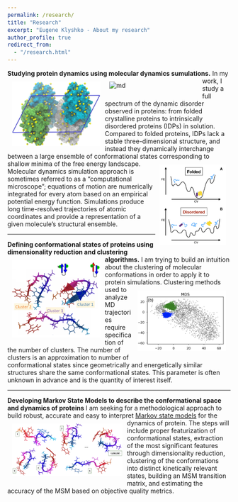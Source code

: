 ```yaml
---
permalink: /research/
title: "Research"
excerpt: "Eugene Klyshko - About my research"
author_profile: true
redirect_from: 
  - "/research.html"
---
```


**Studying protein dynamics using molecular dynamics sumulations.** 
<img src="/images/crystal.jpg" alt="idp" width="200px" align="left" style="padding:10px;"> <img src="/images/ezgif-3-e1da36ca2200.gif" alt="md" width="200px" align="left" style="padding:10px;">
In my work, I study a full spectrum of the dynamic disorder observed in proteins: from folded crystalline proteins to intrinsically disordered proteins (IDPs) in solution. Compared to folded proteins, IDPs lack a stable three-dimensional structure, and instead they dynamically interchange between a large ensemble of conformational states corresponding to shallow minima of the free energy landscape. <img src="/images/idps.png" alt="idp" width="150px" align="right" style="padding:10px;"> Molecular dynamics simulation approach is sometimes referred to as a “computational microscope”; equations of motion are numerically integrated for every atom based on an empirical potential energy function. Simulations produce long time-resolved trajectories of atomic coordinates and provide a representation of a given molecule’s structural ensemble.

---
**Defining conformational states of proteins using dimensionality reduction and clustering algorithms.**
<img src="/images/clusters.png" alt="clusters" width="200px" align="left" style="padding:10px;"> 
 I am trying to build an intuition about the clustering of molecular conformations in order to apply it to protein simulations.  <img src="/images/MDS.png" alt="mds" width="200px" align="right" style="padding:10px;">  Clustering methods used to analyze MD trajectories require specification of the number of clusters. The number of clusters is an approximation to number of conformational states since geometrically and energetically similar structures share the same conformational states. This parameter is often unknown in advance and is the quantity of interest itself. 

---
**Developing Markov State Models to describe the conformational space and dynamics of proteins**
I am seeking for a methodological approach to build robust, accurate and easy to interpret [Markov state models](https://pubs.acs.org/doi/10.1021/jacs.7b12191) for the dynamics of protein.  <img src="/images/MSM.png" alt="MSMs" width="250px" align="left" style="padding:10px;"> The steps will include proper featurization of conformational states, extraction of the most significant features through dimensionality reduction, clustering  of  the  conformations  into  distinct  kinetically  relevant  states,  building  an  MSM  transition  matrix,  and estimating the accuracy of the MSM based on objective quality metrics.
